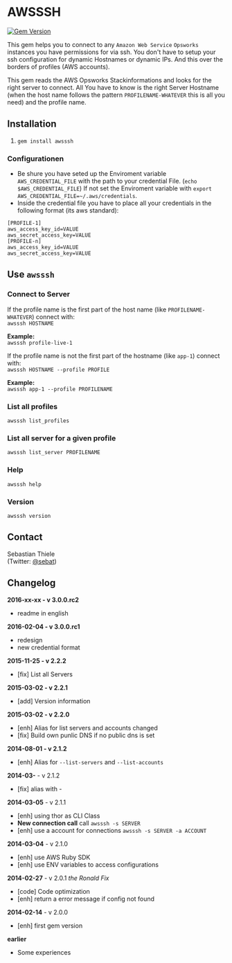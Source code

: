 # AWSSSH

[![Gem Version](https://badge.fury.io/rb/awsssh.png)](http://badge.fury.io/rb/awsssh)

This gem helps you to connect to any `Amazon Web Service` `Opsworks` instances you have permissions for via ssh.
You don't have to setup your ssh configuration for dynamic Hostnames or dynamic IPs. And this over the borders of profiles (AWS accounts).

This gem reads the AWS Opsworks Stackinformations and looks for the right server to connect. All You have to know is the right Server Hostname (when the host name follows the pattern `PROFILENAME-WHATEVER` this is all you need) and the profile name.

## Installation

1. `gem install awsssh`

### Configurationen

* Be shure you have seted up the Enviroment variable `AWS_CREDENTIAL_FILE` with the path to your credential File. (`echo $AWS_CREDENTIAL_FILE`) If not set the Enviroment variable with `export AWS_CREDENTIAL_FILE=~/.aws/credentials`.
* Inside the credential file you have to place all your credentials in the following format (its aws standard):
```
[PROFILE-1]
aws_access_key_id=VALUE
aws_secret_access_key=VALUE
[PROFILE-n]
aws_access_key_id=VALUE
aws_secret_access_key=VALUE
```

## Use `awsssh`

### Connect to Server

If the profile name is the first part of the host name (like `PROFILENAME-WHATEVER`) connect with:<br>
`awsssh HOSTNAME`

**Example:**<br>
`awsssh profile-live-1`

If the profile name is not the first part of the hostname (like `app-1`) connect with:<br>
`awsssh HOSTNAME --profile PROFILE`

**Example:**<br>
`awsssh app-1 --profile PROFILENAME`

### List all profiles
`awsssh list_profiles`

### List all server for a given profile
`awsssh list_server PROFILENAME`

### Help
`awsssh help`

### Version
`awsssh version`

## Contact

Sebastian Thiele<br>
(Twitter: [@sebat](https://twitter.com/sebat))

## Changelog
**2016-xx-xx - v 3.0.0.rc2**
* readme in english

**2016-02-04 - v 3.0.0.rc1**
* redesign
* new credential format

**2015-11-25 - v 2.2.2**
* [fix] List all Servers

**2015-03-02 - v 2.2.1**
* [add] Version information

**2015-03-02 - v 2.2.0**
* [enh] Alias for list servers and accounts changed
* [fix] Build own punlic DNS if no public dns is set

**2014-08-01 - v 2.1.2**
* [enh] Alias for `--list-servers` and `--list-accounts`

**2014-03-** - v 2.1.2
* [fix] alias with -

**2014-03-05** - v 2.1.1
* [enh] using thor as CLI Class
* **New connection call** call `awsssh -s SERVER`
* [enh] use a account for connections `awsssh -s SERVER -a ACCOUNT`

**2014-03-04** - v 2.1.0
* [enh] use AWS Ruby SDK
* [enh] use ENV variables to access configurations

**2014-02-27** - v 2.0.1 *the Ronald Fix*
* [code] Code optimization
* [enh] return a error message if config not found

**2014-02-14** - v 2.0.0
* [enh] first gem version

**earlier**
* Some experiences
